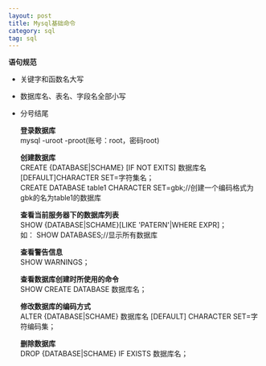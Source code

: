 ```yaml
---
layout: post
title: Mysql基础命令
category: sql
tag: sql
---
```

**语句规范**  
- 关键字和函数名大写  
- 数据库名、表名、字段名全部小写  
- 分号结尾  
  
  **登录数据库**  
  mysql -uroot -proot(账号：root，密码root)  

  **创建数据库**  
  CREATE {DATABASE|SCHAME} [IF NOT EXITS] 数据库名 [DEFAULT]CHARACTER SET=字符集名；  
	CREATE DATABASE table1 CHARACTER SET=gbk;//创建一个编码格式为gbk的名为table1的数据库

   **查看当前服务器下的数据库列表**    
   	SHOW {DATABASE|SCHAME}[LIKE 'PATERN'|WHERE EXPR]；  
  如：
  	SHOW DATABASES;//显示所有数据库  
  
  **查看警告信息**  
  	SHOW WARNINGS；  

  **查看数据库创建时所使用的命令**  
   SHOW CREATE DATABASE 数据库名；  

  **修改数据库的编码方式**  
  ALTER {DATABASE|SCHAME} 数据库名 [DEFAULT] CHARACTER SET=字符编码集；  

  **删除数据库**  
  DROP {DATABASE|SCHAME} IF EXISTS 数据库名；  
